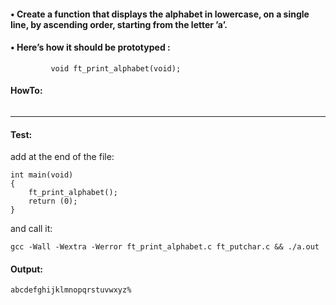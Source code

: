 #### • Create a function that displays the alphabet in lowercase, on a single line, by ascending order, starting from the letter ’a’.
#### • Here’s how it should be prototyped :
```
         void ft_print_alphabet(void);
```
#### HowTo:
```

```
--------  
#### Test:
add at the end of the file:
```
int	main(void)
{
	ft_print_alphabet();
	return (0);
}
```
and call it:
```
gcc -Wall -Wextra -Werror ft_print_alphabet.c ft_putchar.c && ./a.out
```
#### Output:
```
abcdefghijklmnopqrstuvwxyz%  
```